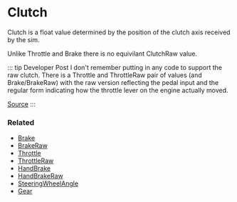 # Clutch <Badge text="float" />

Clutch is a float value determined by the position of the clutch axis received by the sim.

Unlike Throttle and Brake there is no equivilant ClutchRaw value.

::: tip Developer Post
 I don't remember putting in any code to support the raw clutch. There is a Throttle and ThrottleRaw pair of values (and Brake/BrakeRaw) with the raw version reflecting the pedal input and the regular form indicating how the throttle lever on the engine actually moved. 

[Source](http://members.iracing.com/jforum/posts/list/2675/1470675.page#10632336)
:::

### Related

* [Brake](brake.md)
* [BrakeRaw](brakeraw.md)
* [Throttle](throttle.md)
* [ThrottleRaw](throttleraw.md)
* [HandBrake](handbrake.md)
* [HandBrakeRaw](handbrakeraw.md)
* [SteeringWheelAngle](steeringwheelangle.md)
* [Gear](gear.md)
